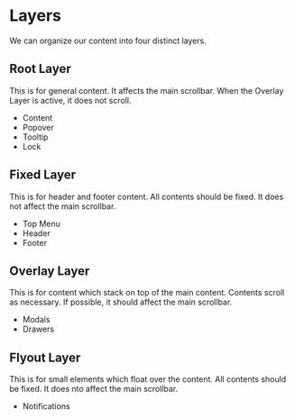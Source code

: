 # Layers

We can organize our content into four distinct layers.

## Root Layer

This is for general content.  It affects the main scrollbar.  When the Overlay Layer is active, it does not scroll.

* Content
* Popover
* Tooltip
* Lock

## Fixed Layer

This is for header and footer content.  All contents should be fixed.  It does not affect the main scrollbar.

* Top Menu
* Header
* Footer

## Overlay Layer

This is for content which stack on top of the main content.  Contents scroll as necessary.  If possible, it should affect the main scrollbar.

* Modals
* Drawers

## Flyout Layer

This is for small elements which float over the content.  All contents should be fixed.  It does nto affect the main scrollbar.

* Notifications
